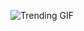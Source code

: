 
<!-- GIF_SECTION -->
![Trending GIF](https://media3.giphy.com/media/v1.Y2lkPThiYjIxNzcyeXF1a2JoNjVqaHhhdjRwaTc0bnp6cm1qbzhxaXhxY2xrZm5ycGtjNCZlcD12MV9naWZzX3NlYXJjaCZjdD1n/wQAbcl6iDnawokpLj9/giphy.gif)
<!-- END_GIF_SECTION -->
